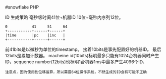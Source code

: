 #snowflake PHP

ID 生成策略
毫秒级时间41位+机器ID 10位+毫秒内序列12位。

```
0           41     51     64
+-----------+------+------+
|time       |pc    |inc   |
+-----------+------+------+
```

前41bits是以微秒为单位的timestamp。
接着10bits是事先配置好的机器ID。
最后12bits是累加计数器。
macheine id(10bits)标明最多只能有1024台机器同时产生ID，sequence number(12bits)也标明1台机器1ms中最多产生4096个ID，

`
注意点，因为使用到位移运算，所以需要64位操作系统，不然生成的ID会有可能不正确
`
